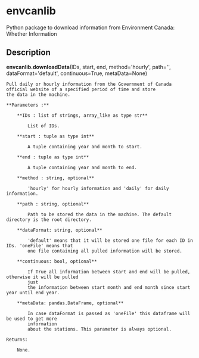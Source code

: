 # envcanlib
Python package to download information from Environment Canada: Whether Information


## Description

**envcanlib.downloadData**(IDs, start, end, method='hourly', path='', dataFormat='default', continuous=True,
metaData=None)

    Pull daily or hourly information from the Government of Canada official website of a specified period of time and store
    the data in the machine.

    **Parameters :**

        **IDs : list of strings, array_like as type str**

            List of IDs.

        **start : tuple as type int**
            
            A tuple containing year and month to start.
        
        **end : tuple as type int**
            
            A tuple containing year and month to end.

        **method : string, optional**
            
            'hourly' for hourly information and 'daily' for daily information.

        **path : string, optional**
            
            Path to be stored the data in the machine. The default directory is the root directory.

        **dataFormat: string, optional**

            'default' means that it will be stored one file for each ID in IDs. 'oneFile' means that
            one file containing all pulled information will be stored.

        **continuous: bool, optional**

            If True all information between start and end will be pulled, otherwise it will be pulled
            just
            the information between start month and end month since start year until end year.

        **metaData: pandas.DataFrame, optional**

            In case dataFormat is passed as 'oneFile' this dataframe will be used to get more
            information
            about the stations. This parameter is always optional.

    Returns:

        None.
